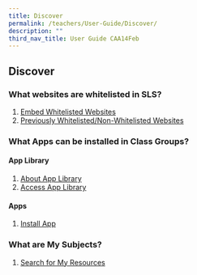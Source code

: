 ```yaml
---
title: Discover
permalink: /teachers/User-Guide/Discover/
description: ""
third_nav_title: User Guide CAA14Feb
---
```


## Discover

### What websites are whitelisted in SLS?

1. <a href="/user-guide/Teachers-UG/aboutlessons/" target="_blank">Embed Whitelisted Websites</a>
2. <a href="/user-guide/Teachers-UG/createlesson/" target="_blank">Previously Whitelisted/Non-Whitelisted Websites</a>


### What Apps can be installed in Class Groups?
#### App Library
1. <a href="/user-guide/Teachers-UG/aboutlessons/" target="_blank">About App Library</a>
2. <a href="/user-guide/Teachers-UG/createlesson/" target="_blank">Access App Library</a>

#### Apps
1. <a href="/user-guide/Teachers-UG/aboutlessons/" target="_blank">Install App</a>

### What are My Subjects?
1. <a href="/user-guide/Teachers-UG/aboutlessons/" target="_blank">Search for My Resources</a>